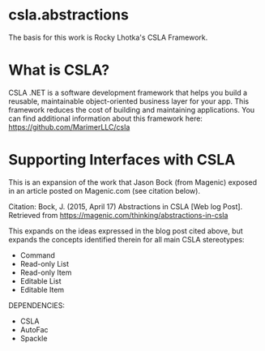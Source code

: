 # csla.abstractions

The basis for this work is Rocky Lhotka's CSLA Framework. 

# What is CSLA?
  
CSLA .NET is a software development framework that helps you build a reusable, maintainable object-oriented business layer for your app. This framework reduces the cost of building and maintaining applications. You can find additional information about this framework here: https://github.com/MarimerLLC/csla

# Supporting Interfaces with CSLA

This is an expansion of the work that Jason Bock (from Magenic) exposed in an article posted on Magenic.com (see citation below).

Citation:
Bock, J. (2015, April 17) Abstractions in CSLA [Web log Post]. Retrieved from https://magenic.com/thinking/abstractions-in-csla

This expands on the ideas expressed in the blog post cited above, but expands the concepts identified therein for all main CSLA stereotypes:
 - Command
 - Read-only List
 - Read-only Item
 - Editable List
 - Editable Item

DEPENDENCIES:
 - CSLA
 - AutoFac
 - Spackle
